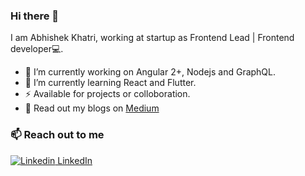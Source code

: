 ### Hi there 👋

I am Abhishek Khatri, working at startup as Frontend Lead | Frontend developer💻. 


- 🔭 I’m currently working on Angular 2+, Nodejs and GraphQL.
- 🌱 I’m currently learning React and Flutter.
- ⚡  Available for projects or colloboration.
- 💬 Read out my blogs on [Medium](https://medium.com/@abhikhatri67)

### 📫 Reach out to me
[![Linkedin](https://i.stack.imgur.com/gVE0j.png) LinkedIn](https://www.linkedin.com/in/abhikhatri67/)
